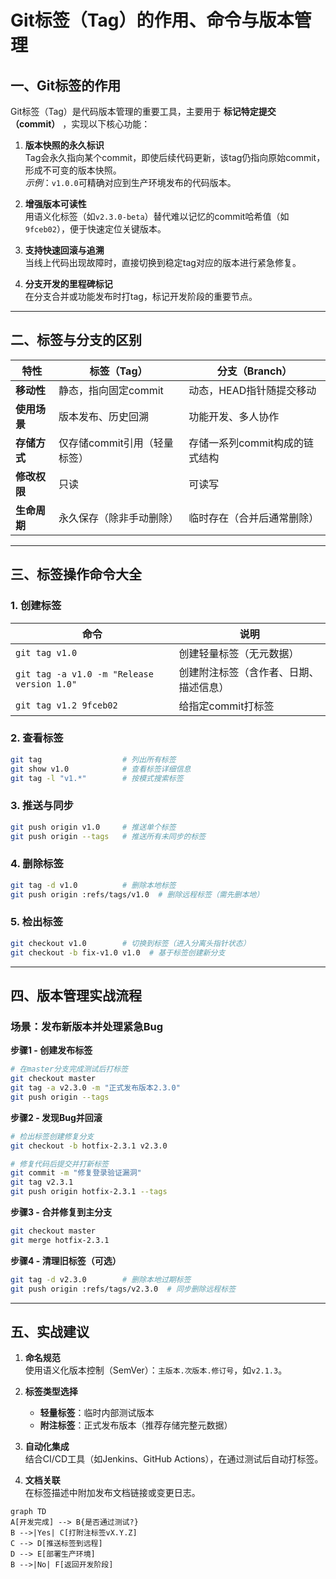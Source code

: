 # Git标签（Tag）的作用、命令与版本管理

## 一、Git标签的作用
Git标签（Tag）是代码版本管理的重要工具，主要用于 **标记特定提交（commit）** ，实现以下核心功能：

1. **版本快照的永久标识**  
   Tag会永久指向某个commit，即使后续代码更新，该tag仍指向原始commit，形成不可变的版本快照。  
   *示例*：`v1.0.0`可精确对应到生产环境发布的代码版本。

2. **增强版本可读性**  
   用语义化标签（如`v2.3.0-beta`）替代难以记忆的commit哈希值（如`9fceb02`），便于快速定位关键版本。

3. **支持快速回滚与追溯**  
   当线上代码出现故障时，直接切换到稳定tag对应的版本进行紧急修复。

4. **分支开发的里程碑标记**  
   在分支合并或功能发布时打tag，标记开发阶段的重要节点。

---

## 二、标签与分支的区别
| **特性**         | **标签（Tag）**                  | **分支（Branch）**               |
|------------------|----------------------------------|----------------------------------|
| **移动性**       | 静态，指向固定commit             | 动态，HEAD指针随提交移动          |
| **使用场景**     | 版本发布、历史回溯               | 功能开发、多人协作               |
| **存储方式**     | 仅存储commit引用（轻量标签）     | 存储一系列commit构成的链式结构    |
| **修改权限**     | 只读                             | 可读写                           |
| **生命周期**     | 永久保存（除非手动删除）         | 临时存在（合并后通常删除）         |


---

## 三、标签操作命令大全
### 1. 创建标签
| **命令**                                      | **说明**                                 |
|-----------------------------------------------|-----------------------------------------|
| `git tag v1.0`                                | 创建轻量标签（无元数据）                 |
| `git tag -a v1.0 -m "Release version 1.0"`    | 创建附注标签（含作者、日期、描述信息）   |
| `git tag v1.2 9fceb02`                        | 给指定commit打标签                      |


### 2. 查看标签
```bash
git tag                  # 列出所有标签
git show v1.0            # 查看标签详细信息
git tag -l "v1.*"        # 按模式搜索标签
```

### 3. 推送与同步
```bash
git push origin v1.0     # 推送单个标签
git push origin --tags   # 推送所有未同步的标签
```

### 4. 删除标签
```bash
git tag -d v1.0          # 删除本地标签
git push origin :refs/tags/v1.0  # 删除远程标签（需先删本地）
```

### 5. 检出标签
```bash
git checkout v1.0        # 切换到标签（进入分离头指针状态）
git checkout -b fix-v1.0 v1.0  # 基于标签创建新分支
```

---

## 四、版本管理实战流程
### 场景：发布新版本并处理紧急Bug
**步骤1 - 创建发布标签**
```bash
# 在master分支完成测试后打标签
git checkout master
git tag -a v2.3.0 -m "正式发布版本2.3.0"
git push origin --tags
```


**步骤2 - 发现Bug并回滚**
```bash
# 检出标签创建修复分支
git checkout -b hotfix-2.3.1 v2.3.0

# 修复代码后提交并打新标签
git commit -m "修复登录验证漏洞"
git tag v2.3.1
git push origin hotfix-2.3.1 --tags
```

**步骤3 - 合并修复到主分支**
```bash
git checkout master
git merge hotfix-2.3.1
```

**步骤4 - 清理旧标签（可选）**
```bash
git tag -d v2.3.0        # 删除本地过期标签
git push origin :refs/tags/v2.3.0  # 同步删除远程标签
```

---

## 五、实战建议
1. **命名规范**  
   使用语义化版本控制（SemVer）：`主版本.次版本.修订号`，如`v2.1.3`。

2. **标签类型选择**  
   - **轻量标签**：临时内部测试版本
   - **附注标签**：正式发布版本（推荐存储完整元数据）

3. **自动化集成**  
   结合CI/CD工具（如Jenkins、GitHub Actions），在通过测试后自动打标签。

4. **文档关联**  
   在标签描述中附加发布文档链接或变更日志。

```mermaid
graph TD
A[开发完成] --> B{是否通过测试?}
B -->|Yes| C[打附注标签vX.Y.Z]
C --> D[推送标签到远程]
D --> E[部署生产环境]
B -->|No| F[返回开发阶段]
```